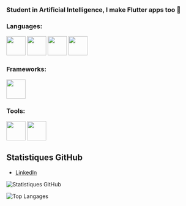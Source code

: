 ### Student in Artificial Intelligence, I make Flutter apps too 👋

### Languages:

<img src='https://github.com/yurijserrano/Github-Profile-Readme-Logos/blob/master/programming%20languages/python.svg' height="50"/>
<img src='https://github.com/yurijserrano/Github-Profile-Readme-Logos/blob/master/programming%20languages/dart.svg' height="50"/>
<img src='https://github.com/yurijserrano/Github-Profile-Readme-Logos/blob/master/programming%20languages/javascript.svg' height="50"/>
<img src='https://github.com/yurijserrano/Github-Profile-Readme-Logos/blob/master/programming%20languages/dart.svg' height="50"/>


### Frameworks:

<img src='https://w7.pngwing.com/pngs/67/315/png-transparent-flutter-hd-logo-thumbnail.png' height="50"/>

### Tools:

<img src='https://github.com/yurijserrano/Github-Profile-Readme-Logos/blob/master/ides/android-studio.svg' height="50"/>
<img src='https://github.com/yurijserrano/Github-Profile-Readme-Logos/blob/master/text editors/vscode.svg' height="50"/>

## Statistiques GitHub
- [LinkedIn](lien_vers_linkedin)
  
![Statistiques GitHub](https://readme-stats-git-main-mbenalias-projects.vercel.app/api?username=mbenalia&show_icons=true&theme=cobalt&include_all_commits&bg_color=00000000)

![Top Langages](https://readme-stats-chi-pink.vercel.app/api/top-langs/?username=mbenalia&show_icons=true&theme=cobalt&include_all_commits&layout=donut&bg_color=00000000)
